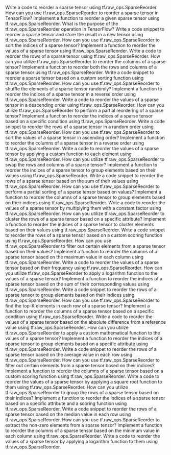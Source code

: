 Write a code to reorder a sparse tensor using tf.raw_ops.SparseReorder.
How can you use tf.raw_ops.SparseReorder to reorder a sparse tensor in TensorFlow?
Implement a function to reorder a given sparse tensor using tf.raw_ops.SparseReorder.
What is the purpose of the tf.raw_ops.SparseReorder operation in TensorFlow?
Write a code snippet to reorder a sparse tensor and store the result in a new tensor using tf.raw_ops.SparseReorder.
How can you use tf.raw_ops.SparseReorder to sort the indices of a sparse tensor?
Implement a function to reorder the values of a sparse tensor using tf.raw_ops.SparseReorder.
Write a code to reorder the rows of a sparse tensor using tf.raw_ops.SparseReorder.
How can you utilize tf.raw_ops.SparseReorder to reorder the columns of a sparse tensor?
Implement a function to reorder both the rows and columns of a sparse tensor using tf.raw_ops.SparseReorder.
Write a code snippet to reorder a sparse tensor based on a custom sorting function using tf.raw_ops.SparseReorder.
How can you use tf.raw_ops.SparseReorder to shuffle the elements of a sparse tensor randomly?
Implement a function to reorder the indices of a sparse tensor in a reverse order using tf.raw_ops.SparseReorder.
Write a code to reorder the values of a sparse tensor in a descending order using tf.raw_ops.SparseReorder.
How can you utilize tf.raw_ops.SparseReorder to perform a partial reordering of a sparse tensor?
Implement a function to reorder the indices of a sparse tensor based on a specific condition using tf.raw_ops.SparseReorder.
Write a code snippet to reorder the rows of a sparse tensor in a random order using tf.raw_ops.SparseReorder.
How can you use tf.raw_ops.SparseReorder to sort the values of a sparse tensor in ascending order?
Implement a function to reorder the columns of a sparse tensor in a reverse order using tf.raw_ops.SparseReorder.
Write a code to reorder the values of a sparse tensor by applying a custom function to each element using tf.raw_ops.SparseReorder.
How can you utilize tf.raw_ops.SparseReorder to swap the rows and columns of a sparse tensor?
Implement a function to reorder the indices of a sparse tensor to group elements based on their values using tf.raw_ops.SparseReorder.
Write a code snippet to reorder the rows of a sparse tensor based on the sum of their values using tf.raw_ops.SparseReorder.
How can you use tf.raw_ops.SparseReorder to perform a partial sorting of a sparse tensor based on values?
Implement a function to reorder the columns of a sparse tensor to group elements based on their indices using tf.raw_ops.SparseReorder.
Write a code to reorder the values of a sparse tensor by multiplying them with a constant factor using tf.raw_ops.SparseReorder.
How can you utilize tf.raw_ops.SparseReorder to cluster the rows of a sparse tensor based on a specific attribute?
Implement a function to reorder the indices of a sparse tensor to cluster elements based on their values using tf.raw_ops.SparseReorder.
Write a code snippet to reorder the rows of a sparse tensor based on a custom scoring function using tf.raw_ops.SparseReorder.
How can you use tf.raw_ops.SparseReorder to filter out certain elements from a sparse tensor based on their values?
Implement a function to reorder the columns of a sparse tensor based on the maximum value in each column using tf.raw_ops.SparseReorder.
Write a code to reorder the values of a sparse tensor based on their frequency using tf.raw_ops.SparseReorder.
How can you utilize tf.raw_ops.SparseReorder to apply a logarithm function to the values of a sparse tensor?
Implement a function to reorder the indices of a sparse tensor based on the sum of their corresponding values using tf.raw_ops.SparseReorder.
Write a code snippet to reorder the rows of a sparse tensor to group elements based on their indices using tf.raw_ops.SparseReorder.
How can you use tf.raw_ops.SparseReorder to find the top-K elements in each row of a sparse tensor?
Implement a function to reorder the columns of a sparse tensor based on a specific condition using tf.raw_ops.SparseReorder.
Write a code to reorder the values of a sparse tensor based on the absolute difference from a reference value using tf.raw_ops.SparseReorder.
How can you utilize tf.raw_ops.SparseReorder to apply a custom mathematical function to the values of a sparse tensor?
Implement a function to reorder the indices of a sparse tensor to group elements based on a specific attribute using tf.raw_ops.SparseReorder.
Write a code snippet to reorder the rows of a sparse tensor based on the average value in each row using tf.raw_ops.SparseReorder.
How can you use tf.raw_ops.SparseReorder to filter out certain elements from a sparse tensor based on their indices?
Implement a function to reorder the columns of a sparse tensor based on a custom scoring function using tf.raw_ops.SparseReorder.
Write a code to reorder the values of a sparse tensor by applying a square root function to them using tf.raw_ops.SparseReorder.
How can you utilize tf.raw_ops.SparseReorder to group the rows of a sparse tensor based on their indices?
Implement a function to reorder the indices of a sparse tensor based on a specific attribute and a scoring function using tf.raw_ops.SparseReorder.
Write a code snippet to reorder the rows of a sparse tensor based on the median value in each row using tf.raw_ops.SparseReorder.
How can you use tf.raw_ops.SparseReorder to extract the non-zero elements from a sparse tensor?
Implement a function to reorder the columns of a sparse tensor based on the minimum value in each column using tf.raw_ops.SparseReorder.
Write a code to reorder the values of a sparse tensor by applying a logarithm function to them using tf.raw_ops.SparseReorder.